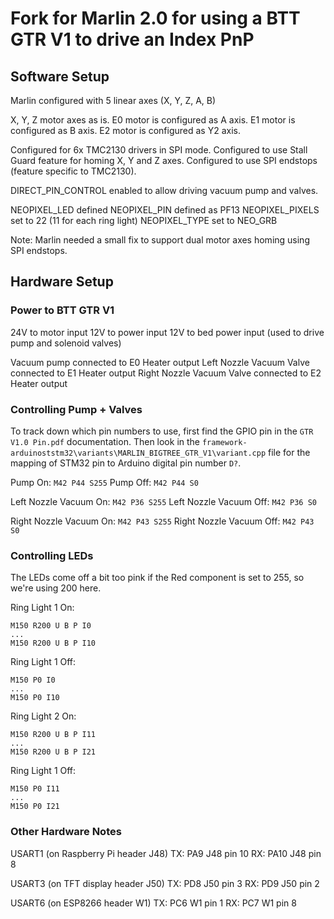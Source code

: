 # Fork for Marlin 2.0 for using a BTT GTR V1 to drive an Index PnP

## Software Setup

Marlin configured with 5 linear axes (X, Y, Z, A, B)

X, Y, Z motor axes as is.
E0 motor is configured as A axis.
E1 motor is configured as B axis.
E2 motor is configured as Y2 axis.

Configured for 6x TMC2130 drivers in SPI mode.
Configured to use Stall Guard feature for homing X, Y and Z axes.
Configured to use SPI endstops (feature specific to TMC2130).

DIRECT_PIN_CONTROL enabled to allow driving vacuum pump and valves.

NEOPIXEL_LED defined
NEOPIXEL_PIN defined as PF13
NEOPIXEL_PIXELS set to 22 (11 for each ring light)
NEOPIXEL_TYPE set to NEO_GRB

Note: Marlin needed a small fix to support dual motor axes homing using SPI endstops.

## Hardware Setup

### Power to BTT GTR V1
24V to motor input
12V to power input
12V to bed power input (used to drive pump and solenoid valves)

Vacuum pump connected to E0 Heater output
Left Nozzle Vacuum Valve connected to E1 Heater output
Right Nozzle Vacuum Valve connected to E2 Heater output

### Controlling Pump + Valves

To track down which pin numbers to use, first find the GPIO pin in the `GTR V1.0 Pin.pdf` documentation.  Then look in the `framework-arduinoststm32\variants\MARLIN_BIGTREE_GTR_V1\variant.cpp` file for the mapping of STM32 pin to Arduino digital pin number `D?`.

Pump On: `M42 P44 S255`
Pump Off: `M42 P44 S0`

Left Nozzle Vacuum On: `M42 P36 S255`
Left Nozzle Vacuum Off: `M42 P36 S0`

Right Nozzle Vacuum On: `M42 P43 S255`
Right Nozzle Vacuum Off: `M42 P43 S0`

### Controlling LEDs

The LEDs come off a bit too pink if the Red component is set to 255, so we're using 200 here.

Ring Light 1 On:
```
M150 R200 U B P I0
...
M150 R200 U B P I10
```

Ring Light 1 Off:
```
M150 P0 I0
...
M150 P0 I10
```

Ring Light 2 On:
```
M150 R200 U B P I11
...
M150 R200 U B P I21
```

Ring Light 1 Off:
```
M150 P0 I11
...
M150 P0 I21
```



### Other Hardware Notes

USART1 (on Raspberry Pi header J48)
  TX: PA9   J48 pin 10
  RX: PA10  J48 pin 8

USART3 (on TFT display header J50)
  TX: PD8   J50 pin 3
  RX: PD9   J50 pin 2

USART6 (on ESP8266 header W1)
  TX: PC6   W1 pin 1
  RX: PC7   W1 pin 8
